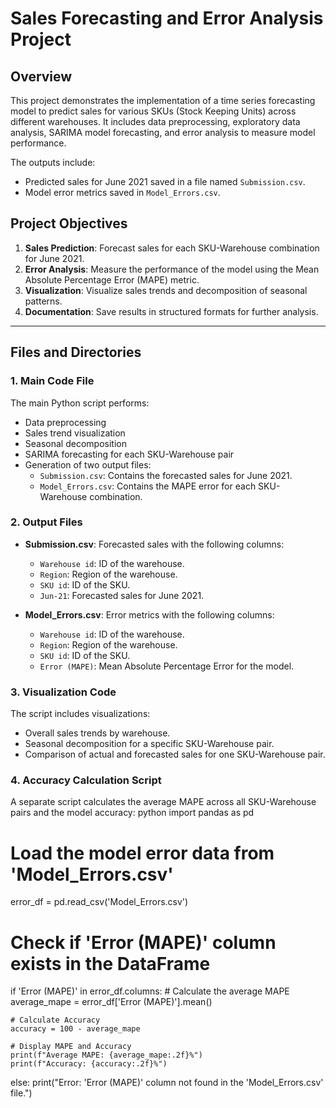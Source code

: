 # Sales Forecasting and Error Analysis Project

## Overview

This project demonstrates the implementation of a time series forecasting model to predict sales for various SKUs (Stock Keeping Units) across different warehouses. It includes data preprocessing, exploratory data analysis, SARIMA model forecasting, and error analysis to measure model performance.

The outputs include:
- Predicted sales for June 2021 saved in a file named `Submission.csv`.
- Model error metrics saved in `Model_Errors.csv`.

## Project Objectives
1. **Sales Prediction**: Forecast sales for each SKU-Warehouse combination for June 2021.
2. **Error Analysis**: Measure the performance of the model using the Mean Absolute Percentage Error (MAPE) metric.
3. **Visualization**: Visualize sales trends and decomposition of seasonal patterns.
4. **Documentation**: Save results in structured formats for further analysis.

---

## Files and Directories

### 1. **Main Code File**
The main Python script performs:
- Data preprocessing
- Sales trend visualization
- Seasonal decomposition
- SARIMA forecasting for each SKU-Warehouse pair
- Generation of two output files:
  - `Submission.csv`: Contains the forecasted sales for June 2021.
  - `Model_Errors.csv`: Contains the MAPE error for each SKU-Warehouse combination.

### 2. **Output Files**
- **Submission.csv**: Forecasted sales with the following columns:
  - `Warehouse id`: ID of the warehouse.
  - `Region`: Region of the warehouse.
  - `SKU id`: ID of the SKU.
  - `Jun-21`: Forecasted sales for June 2021.

- **Model_Errors.csv**: Error metrics with the following columns:
  - `Warehouse id`: ID of the warehouse.
  - `Region`: Region of the warehouse.
  - `SKU id`: ID of the SKU.
  - `Error (MAPE)`: Mean Absolute Percentage Error for the model.

### 3. **Visualization Code**
The script includes visualizations:
- Overall sales trends by warehouse.
- Seasonal decomposition for a specific SKU-Warehouse pair.
- Comparison of actual and forecasted sales for one SKU-Warehouse pair.


### 4. **Accuracy Calculation Script**
A separate script calculates the average MAPE across all SKU-Warehouse pairs and the model accuracy:
python
import pandas as pd

# Load the model error data from 'Model_Errors.csv'
error_df = pd.read_csv('Model_Errors.csv')

# Check if 'Error (MAPE)' column exists in the DataFrame
if 'Error (MAPE)' in error_df.columns:
    # Calculate the average MAPE
    average_mape = error_df['Error (MAPE)'].mean()

    # Calculate Accuracy
    accuracy = 100 - average_mape

    # Display MAPE and Accuracy
    print(f"Average MAPE: {average_mape:.2f}%")
    print(f"Accuracy: {accuracy:.2f}%")
else:
    print("Error: 'Error (MAPE)' column not found in the 'Model_Errors.csv' file.")
